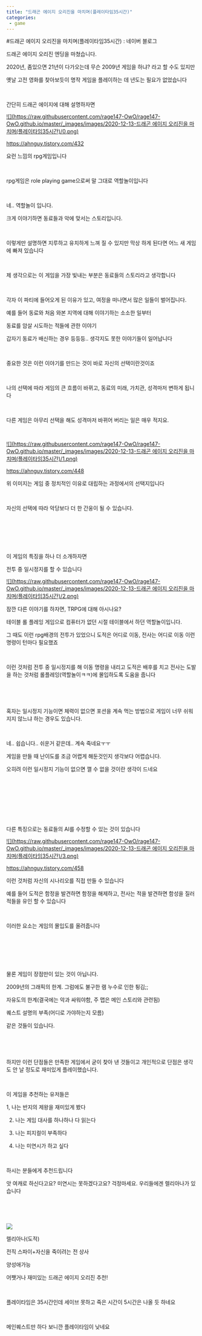 ```yaml
---
title: "드래곤 에이지 오리진을 마치며(플레이타임35시간)"
categories:
 - game
---
```

#드래곤 에이지 오리진을 마치며(플레이타임35시간) : 네이버 블로그








드래곤 에이지 오리진 엔딩을 마쳤습니다.

2020년, 좀있으면 21년이 다가오는데 무슨 2009년 게임을 하냐? 라고 할 수도 있지만

옛날 고전 영화를 찾아보듯이 명작 게임을 플레이하는 데 년도는 필요가 없었습니다

​

간단히 드래곤 에이지에 대해 설명하자면





 



[![](https://raw.githubusercontent.com/rage147-OwO/rage147-OwO.github.io/master/_images/images/2020-12-13-드래곤 에이지 오리진을 마치며(플레이타임35시간)/0.png)](#)

<https://ahnguy.tistory.com/432>









요런 느낌의 rpg게임입니다

​

rpg게임은 role playing game으로써 말 그대로 역할놀이입니다

​

네.. 역할놀이 입니다.

크게 이야기하면 동료들과 악에 맞서는 스토리입니다.

​

이렇게만 설명하면 지루하고 유치하게 느껴 질 수 있지만 막상 하게 된다면 어느 새 게임에 빠져 있습니다

​

제 생각으로는 이 게임을 가장 빛내는 부분은 동료들의 스토리라고 생각합니다

​

각자 이 파티에 들어오게 된 이유가 있고, 여정을 떠나면서 많은 일들이 벌어집니다.

예를 들어 동료와 처음 와본 지역에 대해 이야기하는 소소한 일부터

동료를 암살 시도하는 적들에 관한 이야기

갑자기 동료가 배신하는 경우 등등등.. 생각지도 못한 이야기들이 일어납니다

​

중요한 것은 이런 이야기를 만드는 것이 바로 자신의 선택이란것이죠

​

나의 선택에 따라 게임의 큰 흐름이 바뀌고, 동료의 미래, 가치관, 성격마저 변하게 됩니다

​

다른 게임은 아무리 선택을 해도 성격마저 바뀌어 버리는 일은 매우 적지요.

​





 



[![](https://raw.githubusercontent.com/rage147-OwO/rage147-OwO.github.io/master/_images/images/2020-12-13-드래곤 에이지 오리진을 마치며(플레이타임35시간)/1.png)](#)

<https://ahnguy.tistory.com/448>









위 이미지는 게임 중 정치적인 이유로 대립하는 과정에서의 선택지입니다

​

자신의 선택에 따라 악당보다 더 한 간웅이 될 수 있습니다.

​

​

​

이 게임의 특징을 하나 더 소개하자면

전투 중 일시정지를 할 수 있습니다





 



[![](https://raw.githubusercontent.com/rage147-OwO/rage147-OwO.github.io/master/_images/images/2020-12-13-드래곤 에이지 오리진을 마치며(플레이타임35시간)/2.png)](#)








잠깐 다른 이야기를 하자면, TRPG에 대해 아시나요?

테이블 롤 플레잉 게임으로 컴퓨터가 없던 시절 테이블에서 하던 역할놀이입니다.

그 때도 이런 rpg배경의 전투가 있었으니 도적은 어디로 이동, 전사는 어디로 이동 이런 명령이 턴마다 필요했죠

​

이런 것처럼 전투 중 일시정지를 해 이동 명령을 내리고 도적은 배후를 치고 전사는 도발을 하는 것처럼 롤플레잉(역할놀이ㅋㅋ)에 몰입하도록 도움을 줍니다

​

​

혹자는 일시정지 기능이면 체력이 없으면 포션을 계속 먹는 방법으로 게임이 너무 쉬워지지 않느냐 하는 경우도 있습니다.

​

네.. 쉽습니다.. 쉬운거 같은데.. 계속 죽네요ㅜㅜ

게임을 만들 때 난이도를 조금 어렵게 해둔것인지 생각보다 어렵습니다.

오히려 이런 일시정지 기능이 없으면 깰 수 없을 것이란 생각이 드네요

​

​

​

​

다른 특징으로는 동료들의 AI를 수정할 수 있는 것이 있습니다





 



[![](https://raw.githubusercontent.com/rage147-OwO/rage147-OwO.github.io/master/_images/images/2020-12-13-드래곤 에이지 오리진을 마치며(플레이타임35시간)/3.png)](#)

<https://ahnguy.tistory.com/458>









이런 것처럼 자신의 시나리오를 직접 만들 수 있습니다

예를 들어 도적은 함정을 발견하면 함정을 해제하고, 전사는 적을 발견하면 함성을 질러 적들을 유인 할 수 있습니다

​

이러한 요소는 게임의 몰입도를 올려줍니다

​

​

​

물론 게임이 장점만이 있는 것이 아닙니다.

2009년의 그래픽의 한계. 그럼에도 불구한 램 누수로 인한 튕김;;

자유도의 한계(결국에는 악과 싸워야함, 주 맵은 메인 스토리와 관련됨)

퀘스트 설명의 부족(어디로 가야하는지 모름)

같은 것들이 있습니다.

​

​

하지만 이런 단점들은 만족한 게임에서 굳이 찾아 낸 것들이고 개인적으로 단점은 생각도 안 날 정도로 재미있게 플레이했습니다.

​

이 게임을 추천하는 유저들은

1, 나는 반지의 제왕을 재미있게 봤다

2. 나는 게임 대사를 하나하나 다 읽는다

4. 나는 피지컬이 부족하다

4. 나는 미연시가 하고 싶다

​

하시는 분들에게 추천드립니다

앗 여캐로 하신다고요? 미연시는 못하겠다고요? 걱정마세요. 우리들에겐 렐리아나가 있습니다

​

​





 



[![](https://img1.daumcdn.net/thumb/R800x0/?scode=mtistory2&fname=https%3A%2F%2Ft1.daumcdn.net%2Fcfile%2Ftistory%2F99902A3B5C8F216D15)](#)








렐리아나(도적)

전직 스파이+자신을 죽이려는 전 상사

양성애가능

 

어쨋거나 재미있는 드래곤 에이지 오리진 추천!

​

플레이타임은 35시간인데 세이브 못하고 죽은 시간이 5시간은 나올 듯 하네요

​

메인퀘스트만 하다 보니깐 플레이타임이 낮네요





 

